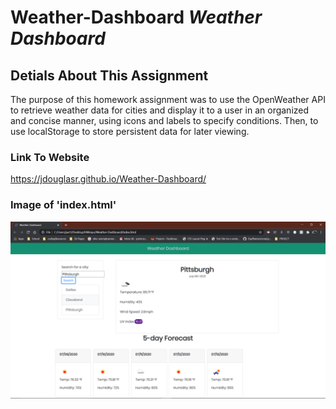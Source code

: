 # Weather-Dashboard __*Weather Dashboard*__

## __Detials About This Assignment__
The purpose of this homework assignment was to use the OpenWeather API to retrieve weather data for cities and display it to a user in an organized and concise manner, using icons and labels to specify conditions.  Then, to use localStorage to store persistent data for later viewing.

### __Link To Website__
https://jdouglasr.github.io/Weather-Dashboard/

### __Image of 'index.html'__
![index.html](/img/weather-dashboard.png)